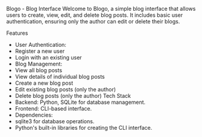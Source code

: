 Blogo - Blog Interface
Welcome to Blogo, a simple blog interface that allows users to create, view, edit, and delete blog posts. It includes basic user authentication, ensuring only the author can edit or delete their blogs.

Features
 - User Authentication:
 - Register a new user
 - Login with an existing user
 - Blog Management:
 - View all blog posts
 - View details of individual blog posts
 - Create a new blog post
 - Edit existing blog posts (only the author)
 - Delete blog posts (only the author)
Tech Stack
 - Backend: Python, SQLite for database management.
 - Frontend: CLI-based interface.
 - Dependencies:
 - sqlite3 for database operations.
 - Python's built-in libraries for creating the CLI interface.
